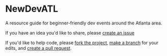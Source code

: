 # NewDevATL
A resource guide for beginner-friendly dev events around the Atlanta area.

If you have an idea you'd like to share, please <a href="https://guides.github.com/features/issues/"> create an issue </a>

If you'd like to help code, please <a href="https://guides.github.com/activities/forking/"> fork the project</a>, <a href="https://guides.github.com/introduction/flow/"> make a branch</a> for your edits, and <a href="https://help.github.com/articles/creating-a-pull-request/"> create a pull request</a>.

